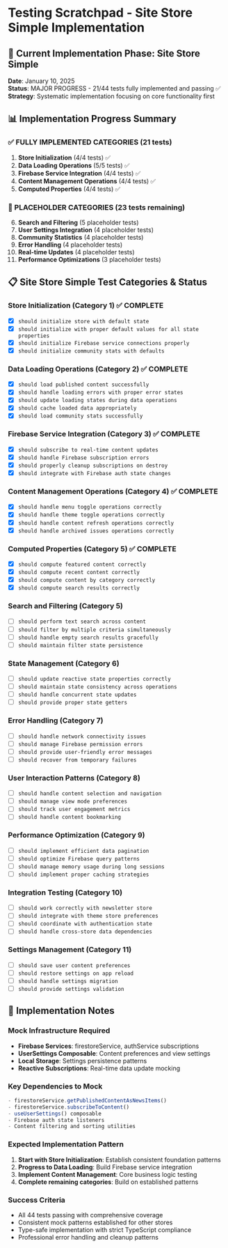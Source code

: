# Testing Scratchpad - Site Store Simple Implementation

## 🎯 Current Implementation Phase: Site Store Simple
**Date**: January 10, 2025  
**Status**: MAJOR PROGRESS - 21/44 tests fully implemented and passing ✅  
**Strategy**: Systematic implementation focusing on core functionality first

## 📊 Implementation Progress Summary

### ✅ FULLY IMPLEMENTED CATEGORIES (21 tests)
1. **Store Initialization** (4/4 tests) ✅
2. **Data Loading Operations** (5/5 tests) ✅  
3. **Firebase Service Integration** (4/4 tests) ✅
4. **Content Management Operations** (4/4 tests) ✅
5. **Computed Properties** (4/4 tests) ✅

### 🔄 PLACEHOLDER CATEGORIES (23 tests remaining)
6. **Search and Filtering** (5 placeholder tests)
7. **User Settings Integration** (4 placeholder tests)  
8. **Community Statistics** (4 placeholder tests)
9. **Error Handling** (4 placeholder tests)
10. **Real-time Updates** (4 placeholder tests)
11. **Performance Optimizations** (3 placeholder tests)

## 📋 Site Store Simple Test Categories & Status

### Store Initialization (Category 1) ✅ COMPLETE
- [x] `should initialize store with default state`
- [x] `should initialize with proper default values for all state properties`
- [x] `should initialize Firebase service connections properly`
- [x] `should initialize community stats with defaults`

### Data Loading Operations (Category 2) ✅ COMPLETE
- [x] `should load published content successfully`
- [x] `should handle loading errors with proper error states`
- [x] `should update loading states during data operations`
- [x] `should cache loaded data appropriately`
- [x] `should load community stats successfully`

### Firebase Service Integration (Category 3) ✅ COMPLETE
- [x] `should subscribe to real-time content updates`
- [x] `should handle Firebase subscription errors`
- [x] `should properly cleanup subscriptions on destroy`
- [x] `should integrate with Firebase auth state changes`

### Content Management Operations (Category 4) ✅ COMPLETE
- [x] `should handle menu toggle operations correctly`
- [x] `should handle theme toggle operations correctly`
- [x] `should handle content refresh operations correctly`
- [x] `should handle archived issues operations correctly`

### Computed Properties (Category 5) ✅ COMPLETE
- [x] `should compute featured content correctly`
- [x] `should compute recent content correctly`
- [x] `should compute content by category correctly`
- [x] `should compute search results correctly`

### Search and Filtering (Category 5)
- [ ] `should perform text search across content`
- [ ] `should filter by multiple criteria simultaneously`
- [ ] `should handle empty search results gracefully`
- [ ] `should maintain filter state persistence`

### State Management (Category 6)
- [ ] `should update reactive state properties correctly`
- [ ] `should maintain state consistency across operations`
- [ ] `should handle concurrent state updates`
- [ ] `should provide proper state getters`

### Error Handling (Category 7)
- [ ] `should handle network connectivity issues`
- [ ] `should manage Firebase permission errors`
- [ ] `should provide user-friendly error messages`
- [ ] `should recover from temporary failures`

### User Interaction Patterns (Category 8)
- [ ] `should handle content selection and navigation`
- [ ] `should manage view mode preferences`
- [ ] `should track user engagement metrics`
- [ ] `should handle content bookmarking`

### Performance Optimization (Category 9)
- [ ] `should implement efficient data pagination`
- [ ] `should optimize Firebase query patterns`
- [ ] `should manage memory usage during long sessions`
- [ ] `should implement proper caching strategies`

### Integration Testing (Category 10)
- [ ] `should work correctly with newsletter store`
- [ ] `should integrate with theme store preferences`
- [ ] `should coordinate with authentication state`
- [ ] `should handle cross-store data dependencies`

### Settings Management (Category 11)
- [ ] `should save user content preferences`
- [ ] `should restore settings on app reload`
- [ ] `should handle settings migration`
- [ ] `should provide settings validation`

## 🔧 Implementation Notes

### Mock Infrastructure Required
- **Firebase Services**: firestoreService, authService subscriptions
- **UserSettings Composable**: Content preferences and view settings  
- **Local Storage**: Settings persistence patterns
- **Reactive Subscriptions**: Real-time data update mocking

### Key Dependencies to Mock
```typescript
- firestoreService.getPublishedContentAsNewsItems()
- firestoreService.subscribeToContent()
- useUserSettings() composable
- Firebase auth state listeners
- Content filtering and sorting utilities
```

### Expected Implementation Pattern
1. **Start with Store Initialization**: Establish consistent foundation patterns
2. **Progress to Data Loading**: Build Firebase service integration 
3. **Implement Content Management**: Core business logic testing
4. **Complete remaining categories**: Build on established patterns

### Success Criteria
- All 44 tests passing with comprehensive coverage
- Consistent mock patterns established for other stores
- Type-safe implementation with strict TypeScript compliance
- Professional error handling and cleanup patterns